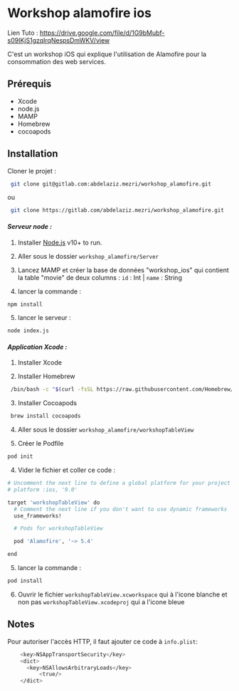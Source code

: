 # Workshop alamofire ios
Lien Tuto : https://drive.google.com/file/d/1G9bMubf-s09IKjS1gzqIrqNespsDmWKV/view

C'est un workshop iOS qui explique l'utilisation de Alamofire pour la consommation des web services.

## Prérequis

- Xcode
- node.js
- MAMP
- Homebrew
- cocoapods

## Installation

Cloner le projet :
```sh
 git clone git@gitlab.com:abdelaziz.mezri/workshop_alamofire.git
```
ou
```sh
 git clone https://gitlab.com/abdelaziz.mezri/workshop_alamofire.git
```

#### _Serveur node :_

1) Installer [Node.js](https://nodejs.org/) v10+ to run.

2) Aller sous le dossier `workshop_alamofire/Server`

3) Lancez MAMP et créer la base de données "workshop_ios" qui contient la table "movie" de deux columns : 
`id` : Int | `name` : String

4) lancer la commande :
```sh
npm install
```
5) lancer le serveur :
```sh
node index.js
```

#### _Application Xcode :_

1) Installer Xcode

2) Installer Homebrew

```sh
 /bin/bash -c "$(curl -fsSL https://raw.githubusercontent.com/Homebrew/install/HEAD/install.sh)"
```

3) Installer Cocoapods

```sh
 brew install cocoapods
```

4) Aller sous le dossier `workshop_alamofire/workshopTableView`

3) Créer le Podfile

```sh
pod init
```

4) Vider le fichier et coller ce code :

```sh
# Uncomment the next line to define a global platform for your project
# platform :ios, '9.0'

target 'workshopTableView' do
  # Comment the next line if you don't want to use dynamic frameworks
  use_frameworks!

  # Pods for workshopTableView

  pod 'Alamofire', '~> 5.4'

end

```

5) lancer la commande :
```sh
pod install
```

6) Ouvrir le fichier `workshopTableView.xcworkspace` qui à l'icone blanche et non pas `workshopTableView.xcodeproj` qui a l'icone bleue


## Notes
Pour autoriser l'accès HTTP, il faut ajouter ce code à `info.plist`:

```sh
    <key>NSAppTransportSecurity</key>
    <dict>
      <key>NSAllowsArbitraryLoads</key>
          <true/>
    </dict>
```
